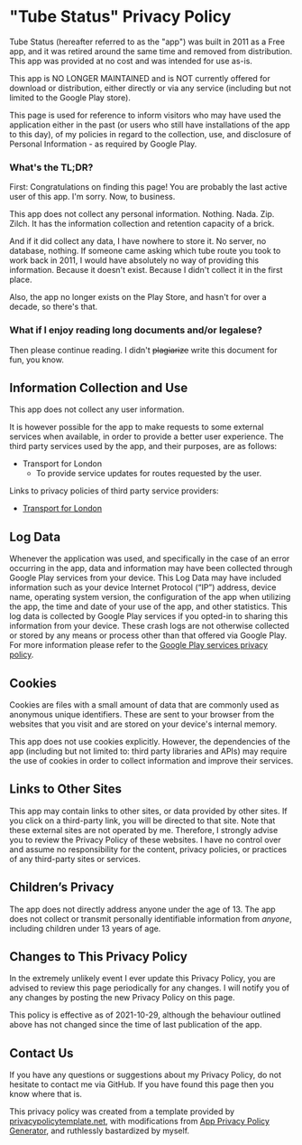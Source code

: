 # "Tube Status" Privacy Policy

Tube Status (hereafter referred to as the "app") was built in 2011 as a Free app, and it was retired around the same time and removed from distribution. This app was provided at no cost and was intended for use as-is.

This app is NO LONGER MAINTAINED and is NOT currently offered for download or distribution, either directly or via any service (including but not limited to the Google Play store).

This page is used for reference to inform visitors who may have used the application either in the past (or users who still have installations of the app to this day), of my policies in regard to the collection, use, and disclosure of Personal Information - as required by Google Play.

### What's the TL;DR?

First: Congratulations on finding this page! You are probably the last active user of this app. I'm sorry. Now, to business.

This app does not collect any personal information. Nothing. Nada. Zip. Zilch. It has the information collection and retention capacity of a brick.

And if it did collect any data, I have nowhere to store it. No server, no database, nothing. If someone came asking which tube route you took to work back in 2011, I would have absolutely no way of providing this information. Because it doesn't exist. Because I didn't collect it in the first place.

Also, the app no longer exists on the Play Store, and hasn't for over a decade, so there's that.

### What if I enjoy reading long documents and/or legalese?

Then please continue reading. I didn't ~~plagiarize~~ write this document for fun, you know.

## Information Collection and Use

This app does not collect any user information.

It is however possible for the app to make requests to some external services when available, in order to provide a better user experience. The third party services used by the app, and their purposes, are as follows:

* Transport for London
	* To provide service updates for routes requested by the user.

Links to privacy policies of third party service providers:

*	[Transport for London](https://tfl.gov.uk/corporate/privacy-and-cookies/privacy-and-data-protection-policy)

## Log Data

Whenever the application was used, and specifically in the case of an error occurring in the app, data and information may have been collected through Google Play services from your device. This Log Data may have included information such as your device Internet Protocol (“IP”) address, device name, operating system version, the configuration of the app when utilizing the app, the time and date of your use of the app, and other statistics. This log data is collected by Google Play services if you opted-in to sharing this information from your device. These crash logs are not otherwise collected or stored by any means or process other than that offered via Google Play. For more information please refer to the [Google Play services privacy policy](https://www.google.com/policies/privacy/).

## Cookies

Cookies are files with a small amount of data that are commonly used as anonymous unique identifiers. These are sent to your browser from the websites that you visit and are stored on your device's internal memory.

This app does not use cookies explicitly. However, the dependencies of the app (including but not limited to: third party libraries and APIs) may require the use of cookies in order to collect information and improve their services.

## Links to Other Sites

This app may contain links to other sites, or data provided by other sites. If you click on a third-party link, you will be directed to that site. Note that these external sites are not operated by me. Therefore, I strongly advise you to review the Privacy Policy of these websites. I have no control over and assume no responsibility for the content, privacy policies, or practices of any third-party sites or services.

## Children’s Privacy

The app does not directly address anyone under the age of 13. The app does not collect or transmit personally identifiable information from *anyone*, including children under 13 years of age.

## Changes to This Privacy Policy

In the extremely unlikely event I ever update this Privacy Policy, you are advised to review this page periodically for any changes. I will notify you of any changes by posting the new Privacy Policy on this page.

This policy is effective as of 2021-10-29, although the behaviour outlined above has not changed since the time of last publication of the app.

## Contact Us

If you have any questions or suggestions about my Privacy Policy, do not hesitate to contact me via GitHub. If you have found this page then you know where that is.

This privacy policy was created from a template provided by [privacypolicytemplate.net](https://privacypolicytemplate.net), with modifications from [App Privacy Policy Generator](https://app-privacy-policy-generator.nisrulz.com/), and ruthlessly bastardized by myself.
